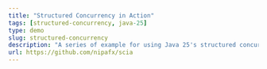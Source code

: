 ```yaml
---
title: "Structured Concurrency in Action"
tags: [structured-concurrency, java-25]
type: demo
slug: structured-concurrency
description: "A series of example for using Java 25's structured concurrency API"
url: https://github.com/nipafx/scia
---
```

